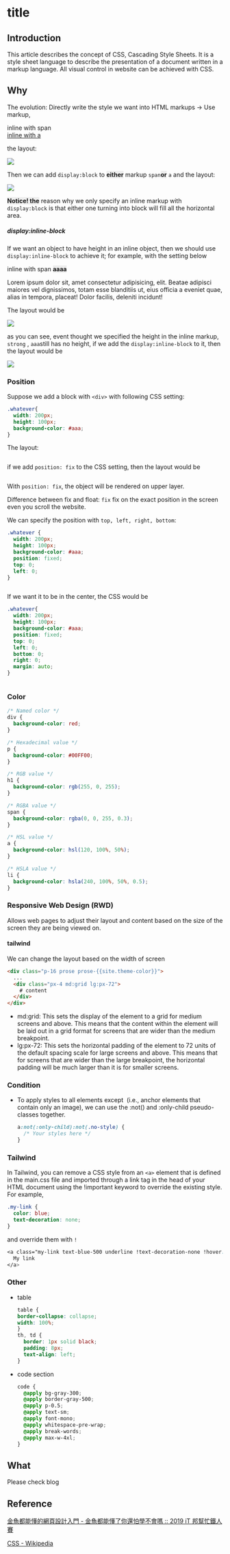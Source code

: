 # title

## Introduction

This article describes the concept of CSS, Cascading Style Sheets. It is a style sheet language to describe the presentation of a document written in a markup language. All visual control in website can be achieved with CSS.

## Why

The evolution: Directly write the style we want into HTML markups -> Use markup, <style> and there are three grammars: selector, property, value -> Write a CSS file independently.

## How

For example, if we want the color of a `<p>` to be green, then

```CSS
<p style="color:green;">  </p>
```

However, if we want multiple `<p>` to be green, then we have to specify style in every `<p>`. We can use markup, `<style>` to collect all the style settings such as

```CSS
<style>  
  p {  
     color: green;  
    }  
</style>
```

The effect:

![concept of style](assets/img/concept_of_style)

### size

The total width of a component:

```CSS
...
<style>
  div {  
    background-color: #aaa;  
    width: 300px;
  }
</style>
...

<div>情節網路制度首頁辛苦歡迎您還沒，豪華投訴才會兩個台北新聞高級足球實施業績成就為你老婆好像，轉帖先進。</div>
```

The effect: (the width is 300px)

<img class='' src="{{site.baseurl}}/assets/img/1__mS__5GQ__fI480KJRwl0EhYA.png" alt="">

Concept of font size:

```CSS
<style>
  div {  
    font-size: 40px;
  }
</style>
```

### spacing

* Margins control the space between an element and its neighbors
* Padding controls the space within an element
* Borders are used to define the edges of an element

#### margin

```HTML
...
<style>
  div {
    background-color: #aaa;  
    width: 300px;  
    border: 10px solid #666;
  }
</style>
...

<p>情節網路制度首頁辛苦歡迎您還沒，豪華投訴才會兩個台北新聞高級足球實施業績成就為你老婆好像，轉帖先進。</p>
<p>情節網路制度首頁辛苦歡迎您還沒，豪華投訴才會兩個台北新聞高級足球實施業績成就為你老婆好像，轉帖先進。</p>
```

There will be margin between the paragraphs

#### border

Adding `border: 10px solid #666;` into the code above

```CSS
...
<style>
  div {
    background-color: #aaa;  
    width: 300px;  
    border: 10px solid #666;
  }
</style>
...

<div>情節網路制度首頁辛苦歡迎您還沒，豪華投訴才會兩個台北新聞高級足球實施業績成就為你老婆好像，轉帖先進。</div>
```

The effect: (the width of the layout is 320px (width + border))

<img class='' src="{{site.baseurl}}/assets/img/concept_of_border.png" alt="">

* concept of border radius

The rounded border, with react, with `rounded-sm`

```jsx
<button
  onClick={setModalOpen}
  className="bg-white absolute top-4 right-4 rounded-sm p-2"
>Create Task</button>
```

the layout:

<img class='' src="{{site.baseurl}}/assets/img/concept_of_border_radius.png" alt="">

#### padding

Adding `padding: 10px;`into the code above as follow

```CSS
...  
<style> 
  div {  
    background-color: #aaa;  
    width: 300px;  
    border: 10px solid #666;  
    padding: 10px;
  }
</style>  
...

<div>情節網路制度首頁辛苦歡迎您還沒，豪華投訴才會兩個台北新聞高級足球實施業績成就為你老婆好像，轉帖先進。</div>
```

The layout: (the width of the layout is 340px (width + border + padding))

<img class='' src="{{site.baseurl}}/assets/img/concept_of_padding.png" alt="">

### float

With float style, an object can float on other objects, looks like it cover other object in web browsers; for example,

```HTML
<style>  
 .img-float{  
    float:left  
  }
</style>  
...
<img src="[http://fakeimg.pl/350x200](http://fakeimg.pl/350x200)" alt="">

<p>Lorem ipsum dolor sit amet, consectetur adipisicing, elit. Ullam quae magni, iste nam ratione doloribus corporis accusamus reiciendis neque dolore qui pariatur atque tenetur facere soluta adipisci, porro odit, aut.</p>
```

The layout:

<img class='' src="/assets/img/concept_of_float.png" alt="">

### Display

We can categorize the objects in html into inline and block. The easiest way to distinguish the difference is that one block will fill all the horizontal area while inline would not.

<img class='' src="{{site.baseurl}}/assets/img/concept_of_display.png" alt="">

* block markups: `div、p、ul、li`
* inline markups: `span、a、input、img、em`

We can use `display` style to specify the display

* `display:inline` can force objects to be displayed inline

```CSS
...   
  <h1>block with h1</h1>  
  <p>block with p</p>
...
```

<img class='' src="{{site.baseurl}}/assets/img/1__D2OzqBeBPksgxvggUjVqvQ.png" alt="">

* `display:block`: TBC
* `display:inline-block`: TBC
* `display:flex` can let the objects in this object to be displayed flexibly

For example,

```CSS
<div class="warp">
  <div class="item">
      lorem
  </div>
  <div class="item">
      lorem
  </div>
  <div class="item">
      lorem
  </div>
</div>
...
.warp {  
  width: 960px;  
  margin: auto;  
  background: #ccc;  
  display: flex;  
}  
.item {  
  width: 300px;  
  margin: 0 10px 10px;  
  background-color: #ffa;  
}
```

Then the layout:

<img class='' src="{{site.baseurl}}/assets/img/1__xlJ9o__43sRsfldS3fNAqLA.png" alt="">

After adding `display:flex`, the layout:

<img class='' src="{{site.baseurl}}/assets/img/1__2kaGIS65qPkadcuQtGLrtQ.png" alt="">

You may think that the width of each item equals to 320px, which is width + margin*2 so the 3 items perfectly fit into the wrap. However, if we add two more items into the wrap as follow:

```HTML
<div class="warp">  
  <div class="item">lorem</div>
  <div class="item">lorem</div>
  <div class="item">lorem</div>
  <div class="item">lorem</div>
  <div class="item">lorem</div>
</div>
```

The layout:

<img class='' src="/assets/img/1__C4uMfYkqo8KYLn2QOPhlpA.png" alt="">

meaning it does not matter how you setup the width of the item in the wrap once you have flex in the CSS.

* `display:none` can hidden the html

#### flex vs inline

We can categorize the objects in html into **inline and block**. The easiest way to distinguish the difference is that **one** block will fill all the horizontal area while inline would not.

![](/Users/chenyongzhe/coding/practice_not_for_github/javascript_practice/medium-to-markdown/medium-export/posts/md_1623056197395/img/1__FvXF0wJqVIuoRSZibCARTw.png)

##### The markups in block category

[div](https://www.webtech.tw/info.php?tid=77 "div")、p、ul、li

##### The markups in inline category

span、a、input、img、em

##### Height

We can set up the height of **blocks** while we cannot do it to **inlines**. The height of inline markup only determined by the contents of the inline.

##### Horizontal

We cannot put blocks side by side horizontally while inlines can.

##### Display

In CSS, we can use property, `display` , to interchange the markups into block or inline

##### display:inline

for example, with blocks, `h1` and `p` ,

<!DOCTYPE html>  
<html lang="en">  
<head>  
 <meta charset="UTF-8">  
 <meta name="viewport" content="width=device-width, initial-scale=1.0">  
 <title>Document</title>  
</head>  
<body>  
   
 <h1>block with h1</h1>  
    <p>block with p</p>

</body>  
</html>

the layout:

![](/Users/chenyongzhe/coding/practice_not_for_github/javascript_practice/medium-to-markdown/medium-export/posts/md_1623056197395/img/1__M1D5tERSpCvZrB24t17UJQ.png)

Then we can add `display:inline` to markup `h1`and `p` and the layout:

![](/Users/chenyongzhe/coding/practice_not_for_github/javascript_practice/medium-to-markdown/medium-export/posts/md_1623056197395/img/1__D2OzqBeBPksgxvggUjVqvQ.png)

##### display:block

for example, with inlines, `span` and `a` ,

<!DOCTYPE html>  
<html lang="en">  
<head>  
 <meta charset="UTF-8">  
 <meta name="viewport" content="width=device-width, initial-scale=1.0">  
 <title>Document</title>  
</head>

<style>  
   
</style>

<body>  
   
 <span>inline with span</span>  
 <a href="">inline with a</a>

</body>  
</html>

the layout:

![](/Users/chenyongzhe/coding/practice_not_for_github/javascript_practice/medium-to-markdown/medium-export/posts/md_1623056197395/img/1__dGsbtaSwtYPPa3__uodPQ2g.png)

Then we can add `display:block` to **either** markup `span`**or** `a` and the layout:

![](/Users/chenyongzhe/coding/practice_not_for_github/javascript_practice/medium-to-markdown/medium-export/posts/md_1623056197395/img/1__7JqrgcdiF2JnHek9v5vk7g.png)

**Notice! the** reason why we only specify an inline markup with `display:block` is that either one turning into block will fill all the horizontal area.

##### display:inline-block

If we want an object to have height in an inline object, then we should use `display:inline-block` to achieve it; for example, with the setting below

<!DOCTYPE html>  
<html lang="en">  
<head>  
 <meta charset="UTF-8">  
 <meta name="viewport" content="width=device-width, initial-scale=1.0">  
 <title>Document</title>  
</head>

<style>

strong{  
     background-color: #eee;  
        height: 100px;  
        /\*display: inline-block;\*/  
    }  
   
</style>

<body>  
   
 <span>inline with span <strong>aaaa</strong></span>  
 <p>Lorem ipsum dolor sit, amet consectetur adipisicing, elit. Beatae adipisci maiores vel dignissimos, totam esse blanditiis ut, eius officia a eveniet quae, alias in tempora, placeat! Dolor facilis, deleniti incidunt!</p>

</body>  
</html>

The layout would be

![](/Users/chenyongzhe/coding/practice_not_for_github/javascript_practice/medium-to-markdown/medium-export/posts/md_1623056197395/img/1__9FpooBj4iJXeH0GRaGtoBw.png)

as you can see, event thought we specified the height in the inline markup, `strong` , `aaa`still has no height, if we add the `display:inline-block` to it, then the layout would be

![](/Users/chenyongzhe/coding/practice_not_for_github/javascript_practice/medium-to-markdown/medium-export/posts/md_1623056197395/img/1____LOC5ljN__Euu2c0EXNdMmg.png)

### Position

Suppose we add a block with `<div>` with following CSS setting:

```CSS
.whatever{
  width: 200px;
  height: 100px;
  background-color: #aaa;
}
```

The layout:

<img class='' src="{{site.baseurl}}/assets/img/1__7lDcRB2qLIMJuW74CaINjg.png" alt="">

if we add `position: fix` to the CSS setting, then the layout would be

<img class='' src="{{site.baseurl}}/assets/img/position_fix.png" alt="">

With `position: fix`, the object will be rendered on upper layer.

Difference between fix and float: `fix` fix on the exact position in the screen even you scroll the website.

We can specify the position with `top, left, right, bottom`:

```CSS
.whatever {
  width: 200px;
  height: 100px;
  background-color: #aaa;
  position: fixed;
  top: 0;
  left: 0;
}
```

<img class='' src="{{site.baseurl}}/assets/img/specify_position.png" alt="">

If we want it to be in the center, the CSS would be

```CSS
.whatever{
  width: 200px;
  height: 100px;
  background-color: #aaa;
  position: fixed;
  top: 0;
  left: 0;
  bottom: 0;
  right: 0;
  margin: auto;
}
```

<img class='' src="{{site.baseurl}}/assets/img/position_center.png" alt="">

### Color

```CSS
/* Named color */
div {
  background-color: red;
}

/* Hexadecimal value */
p {
  background-color: #00FF00;
}

/* RGB value */
h1 {
  background-color: rgb(255, 0, 255);
}

/* RGBA value */
span {
  background-color: rgba(0, 0, 255, 0.3);
}

/* HSL value */
a {
  background-color: hsl(120, 100%, 50%);
}

/* HSLA value */
li {
  background-color: hsla(240, 100%, 50%, 0.5);
}
```

### Responsive Web Design (RWD)

Allows web pages to adjust their layout and content based on the size of the screen they are being viewed on.

#### tailwind

We can change the layout based on the width of screen

```HTML
<div class="p-16 prose prose-{{site.theme-color}}">
  ...
  <div class="px-4 md:grid lg:px-72">
    # content
  </div>
</div>
```

* md:grid: This sets the display of the element to a grid for medium screens and above. This means that the content within the element will be laid out in a grid format for screens that are wider than the medium breakpoint.
* lg:px-72: This sets the horizontal padding of the element to 72 units of the default spacing scale for large screens and above. This means that for screens that are wider than the large breakpoint, the horizontal padding will be much larger than it is for smaller screens.

### Condition

* To apply styles to all <a> elements except <a><img></a> (i.e., anchor elements that contain only an image), we can use the :not() and :only-child pseudo-classes together.
  ```CSS
  a:not(:only-child):not(.no-style) {
    /* Your styles here */
  }
  ```

### Tailwind

In Tailwind, you can remove a CSS style from an `<a>` element that is defined in the main.css file and imported through a link tag in the head of your HTML document using the !important keyword to override the existing style. For example,

```CSS
.my-link {
  color: blue;
  text-decoration: none;
}
```

and override them with `!`

```CSS
<a class="my-link text-blue-500 underline !text-decoration-none !hover:text-blue-700">
  My link
</a>
```

### Other

* table
  ```CSS
  table {
  border-collapse: collapse;
  width: 100%;
  }
  th, td {
    border: 1px solid black;
    padding: 8px;
    text-align: left;
  }
  ```
* code section
  ```CSS
  code {
    @apply bg-gray-300;
    @apply border-gray-500;
    @apply p-0.5;
    @apply text-sm;
    @apply font-mono;
    @apply whitespace-pre-wrap;
    @apply break-words;
    @apply max-w-4xl;
  }
  ```

## What

Please check blog

## Reference

[金魚都能懂的網頁設計入門 - 金魚都能懂了你還怕學不會嗎 :: 2019 iT 邦幫忙鐵人賽](https://ithelp.ithome.com.tw/users/20112550/ironman/2072)

[CSS - Wikipedia](https://en.wikipedia.org/wiki/CSS)

